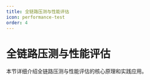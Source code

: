 ```yaml
---
title: 全链路压测与性能评估
icon: performance-test
order: 4
---
```


# 全链路压测与性能评估

本节详细介绍全链路压测与性能评估的核心原理和实践应用。
